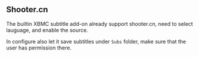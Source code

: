 ## Shooter.cn
The builtin XBMC subtitle add-on already support shooter.cn, need to select lauguage, and enable the source.

In configure also let it save subtitles under `Subs` folder, make sure that the user has permission there.
